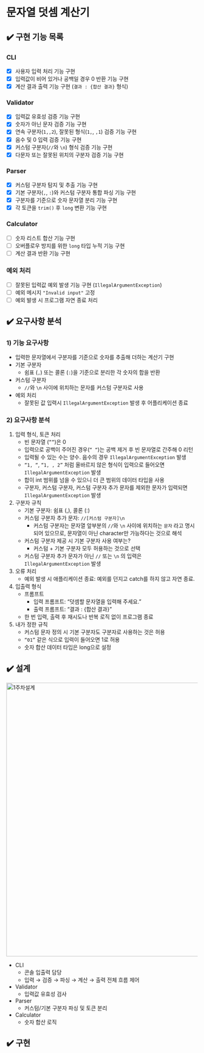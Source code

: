 # 문자열 덧셈 계산기

## ✔️ 구현 기능 목록

### **CLI**

- [x]  사용자 입력 처리 기능 구현
- [x]  입력값이 비어 있거나 공백일 경우 0 반환 기능 구현
- [x]  계산 결과 출력 기능 구현 (`결과 : {합산 결과}` 형식)

### **Validator**

- [x]  입력값 유효성 검증 기능 구현
- [x]  숫자가 아닌 문자 검증 기능 구현
- [x]  연속 구분자(`1,,2`), 잘못된 형식(`1,`, `,1`) 검증 기능 구현
- [x]  음수 및 0 입력 검증 기능 구현
- [x]  커스텀 구분자(`//`와 `\n`) 형식 검증 기능 구현
- [x]  다문자 또는 잘못된 위치의 구분자 검증 기능 구현

### **Parser**

- [x]  커스텀 구분자 탐지 및 추출 기능 구현
- [x]  기본 구분자(`,`, `:`)와 커스텀 구분자 통합 파싱 기능 구현
- [x]  구분자를 기준으로 숫자 문자열 분리 기능 구현
- [x]  각 토큰을 `trim()` 후 `long` 변환 기능 구현

### **Calculator**

- [ ]  숫자 리스트 합산 기능 구현
- [ ]  오버플로우 방지를 위한 `long` 타입 누적 기능 구현
- [ ]  계산 결과 반환 기능 구현

### **예외 처리**

- [ ]  잘못된 입력값 예외 발생 기능 구현 (`IllegalArgumentException`)
- [ ]  예외 메시지 `"Invalid input"` 고정
- [ ]  예외 발생 시 프로그램 자연 종료 처리

## ✔️ 요구사항 분석

### 1) 기능 요구사항

- 입력한 문자열에서 구분자를 기준으로 숫자를 추출해 더하는 계산기 구현
- 기본 구분자
    - 쉼표 (`,`) 또는 콜론 (`:`)을 기준으로 분리한 각 숫자의 합을 반환
- 커스텀 구분자
    - `//`와 `\n` 사이에 위치하는 문자를 커스텀 구분자로 사용
- 예외 처리
    - 잘못된 값 입력시 `IllegalArgumentException` 발생 후 어플리케이션 종료

### 2) 요구사항 분석

1. 입력 형식, 토큰 처리
    - 빈 문자열 (`””`)은 0
    - 입력으로 공백이 주어진 경우(`“ “`)는 공백 제거 후 빈 문자열로 간주해 0 리턴
    - 입력될 수 있는 수는 양수. 음수의 경우 `IllegalArgumentException` 발생
    - `“1, “`, `“1, , 2”` 처럼 올바르지 않은 형식이 입력으로 들어오면 `IllegalArgumentException` 발생
    - 합이 int 범위를 넘을 수 있으니 더 큰 범위의 데이터 타입을 사용
    - 구분자, 커스텀 구분자, 커스텀 구분자 추가 문자를 제외한 문자가 입력되면 `IllegalArgumentException` 발생
2. 구분자 규칙
    - 기본 구분자: 쉼표 (,), 콜론 (:)
    - 커스텀 구분자 추가 문자: `//[커스텀 구분자]\n`
        - 커스텀 구분자는 문자열 앞부분의 `//`와 `\n` 사이에 위치하는 `문자` 라고 명시되어 있으므로, 문자열이 아닌 character만 가능하다는 것으로 해석
    - 커스텀 구분자 제공 시 기본 구분자 사용 여부는?
        - 커스텀 + 기본 구분자 모두 허용하는 것으로 선택
    - 커스텀 구분자 추가 문자가 아닌 `//` 또는 `\n` 의 입력은 `IllegalArgumentException` 발생
3. 오류 처리
    - 예외 발생 시 애플리케이션 종료: 예외를 던지고 catch를 하지 않고 자연 종료.
4. 입출력 형식
    - 프롬프트
        - 입력 프롬프트: “덧셈할 문자열을 입력해 주세요.”
        - 출력 프롬프트: “결과 : {합산 결과}”
    - 한 번 입력, 출력 후 재시도나 반복 로직 없이 프로그램 종료
5. 내가 정한 규칙
    - 커스텀 문자 정의 시 기본 구분자도 구분자로 사용하는 것은 허용
    - `“01”` 같은 식으로 입력이 들어오면 1로 허용
    - 숫자 합산 데이터 타입은 long으로 설정

## ✔️ 설계

<img width="2128" height="720" alt="1주차설계" src="https://github.com/user-attachments/assets/c2856742-de92-40ae-91b6-c251213b5a72" />

- CLI
    - 콘솔 입출력 담당
    - 입력 → 검증 → 파싱 → 계산 → 출력 전체 흐름 제어
- Validator
    - 입력값 유효성 검사
- Parser
    - 커스텀/기본 구분자 파싱 및 토큰 분리
- Calculator
    - 숫자 합산 로직

## ✔️ 구현